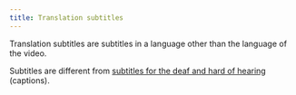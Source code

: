 ```yaml
---
title: Translation subtitles
---
```


Translation subtitles are subtitles in a language other than the language of the video. 

Subtitles are different from [subtitles for the deaf and hard of hearing](#synchronised-captions-media-object) (captions).